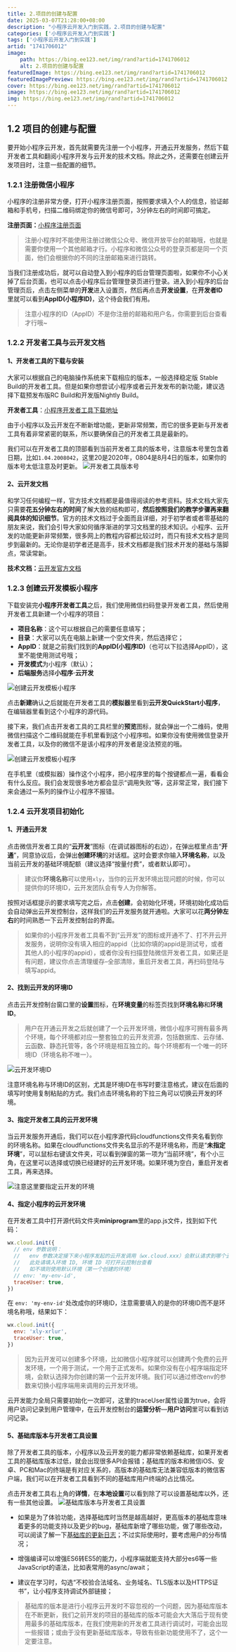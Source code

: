 ```yaml
---
title: 2.项目的创建与配置
date: 2025-03-07T21:28:00+08:00
description: "小程序云开发入门到实践，2.项目的创建与配置"
categories: ['小程序云开发入门到实践']
tags: ['小程序云开发入门到实践']
artid: "1741706012"
image:
    path: https://bing.ee123.net/img/rand?artid=1741706012
    alt: 2.项目的创建与配置
featuredImage: https://bing.ee123.net/img/rand?artid=1741706012
featuredImagePreview: https://bing.ee123.net/img/rand?artid=1741706012
cover: https://bing.ee123.net/img/rand?artid=1741706012
image: https://bing.ee123.net/img/rand?artid=1741706012
img: https://bing.ee123.net/img/rand?artid=1741706012
---
```


## 1.2 项目的创建与配置
要开始小程序云开发，首先就需要先注册一个小程序，开通云开发服务，然后下载开发者工具和翻阅小程序开发与云开发的技术文档。除此之外，还需要在创建云开发项目时，注意一些配置的细节。

### 1.2.1 注册微信小程序
小程序的注册非常方便，打开小程序注册页面，按照要求填入个人的信息，验证邮箱和手机号，扫描二维码绑定你的微信号即可，3分钟左右的时间即可搞定。

**注册页面：**[小程序注册页面](https://mp.weixin.qq.com/wxopen/waregister?action=step1)

> 注册小程序时不能使用注册过微信公众号、微信开放平台的邮箱哦，也就是需要你使用一个其他邮箱才行。小程序和微信公众号的登录页都是同一个页面，他们会根据你的不同的注册邮箱来进行跳转。

当我们注册成功后，就可以自动登入到小程序的后台管理页面啦，如果你不小心关掉了后台页面，也可以点击小程序后台管理登录页进行登录。进入到小程序的后台管理页后，点击左侧菜单的**开发**进入设置页，然后再点击**开发设置**，在**开发者ID**里就可以看到**AppID(小程序ID)**，这个待会我们有用。

> 注意小程序的ID（AppID）不是你注册的邮箱和用户名，你需要到后台查看才行哦~

### 1.2.2 开发者工具与云开发文档
#### 1、开发者工具的下载与安装
大家可以根据自己的电脑操作系统来下载相应的版本，一般选择稳定版 Stable Build的开发者工具。但是如果你想尝试小程序或者云开发发布的新功能，建议选择下载预发布版RC Build和开发版Nightly Build。

**开发者工具**：[小程序开发者工具下载地址](https://developers.weixin.qq.com/miniprogram/dev/devtools/download.html)

由于小程序以及云开发在不断新增功能，更新非常频繁，而它的很多更新与开发者工具有着非常紧密的联系，所以要确保自己的开发者工具是最新的。

我们可以在开发者工具的顶部看到当前开发者工具的版本号，注意版本号里包含着日期，比如`1.04.2008042`，这里20是2020年，0804是8月4日的版本，如果你的版本号太低注意及时更新。
![开发者工具版本号](https://p3-juejin.byteimg.com/tos-cn-i-k3u1fbpfcp/8fe94fed32ae4a748a8d118ec17cf762~tplv-k3u1fbpfcp-zoom-1.image)

#### 2、云开发文档
和学习任何编程一样，官方技术文档都是最值得阅读的参考资料。技术文档大家先只需要**花五分钟左右的时间**了解大致的结构即可，**然后按照我们的教学步骤再来翻阅具体的知识细节**。官方的技术文档过于全面而且详细，对于初学者或者零基础的朋友来说，我们会引导大家如何循序渐进的学习文档里的技术知识。小程序、云开发的功能更新非常频繁，很多网上的教程内容都比较过时，而只有技术文档才是同步到最新的。无论你是初学者还是高手，技术文档都是我们技术开发的基础与落脚点，常读常新。

**技术文档：**[云开发官方文档](https://developers.weixin.qq.com/miniprogram/dev/wxcloud/basis/getting-started.html)

### 1.2.3 创建云开发模板小程序

下载安装完**小程序开发者工具**之后，我们使用微信扫码登录开发者工具，然后使用开发者工具新建一个小程序的项目：

-   **项目名称**：这个可以根据自己的需要任意填写；
-   **目录**：大家可以先在电脑上新建一个空文件夹，然后选择它；
-   **AppID**：就是之前我们找到的**AppID(小程序ID)**（也可以下拉选择AppID），这里不能使用测试号哦；
-   **开发模式**为小程序（默认）；
-   **后端服务**选择**小程序·云开发**

![创建云开发模板小程序](https://p3-juejin.byteimg.com/tos-cn-i-k3u1fbpfcp/1540a63736ea48b5bd759680bea6cd9d~tplv-k3u1fbpfcp-zoom-1.image)

点击**新建**确认之后就能在开发者工具的**模拟器**里看到**云开发QuickStart小程序**，在编辑器里看到这个小程序的源代码。

接下来，我们点击开发者工具的工具栏里的**预览**图标，就会弹出一个二维码，使用微信扫描这个二维码就能在手机里看到这个小程序啦。如果你没有使用微信登录开发者工具，以及你的微信不是该小程序的开发者是没法预览的哦。

![创建云开发模板小程序](https://p3-juejin.byteimg.com/tos-cn-i-k3u1fbpfcp/0bef5d7f16d343149271ca700a52914e~tplv-k3u1fbpfcp-zoom-1.image)

在手机里（或模拟器）操作这个小程序，把小程序里的每个按键都点一遍，看看会有什么反应。我们会发现很多地方都会显示“调用失败”等，这非常正常，我们接下来会通过一系列的操作让小程序不报错。

### 1.2.4 云开发项目初始化
#### 1、开通云开发
点击微信开发者工具的“**云开发**”图标（在调试器图标的右边），在弹出框里点击“**开通**”，同意协议后，会弹出**创建环境**的对话框。这时会要求你输入**环境名称**，以及当前云开发的基础环境配额（建议选择“按量付费”，或者默认即可）。

> 建议你**环境名称**可以使用`xly`，当你的云开发环境出现问题的时候，你可以提供你的环境ID，云开发团队会有专人为你解答。

按照对话框提示的要求填写完之后，点击**创建**，会初始化环境，环境初始化成功后会自动弹出云开发控制台，这样我们的云开发服务就开通啦。大家可以花**两分钟左右**的时间熟悉一下云开发控制台的界面。

> 如果你的小程序开发者工具看不到“云开发”的图标或开通不了、打不开云开发服务，说明你没有填入相应的appid（比如你填的appid是测试号，或者其他人的小程序的appid），或者你没有扫描登陆微信开发者工具，如果还是有问题，建议你点击清理缓存–全部清除，重启开发者工具，再扫码登陆与填写appid。

#### 2、找到云开发的环境ID

点击云开发控制台窗口里的**设置**图标，在**环境变量**的标签页找到**环境名称**和**环境ID**。
>用户在开通云开发之后就创建了一个云开发环境，微信小程序可拥有最多两个环境，每个环境都对应一整套独立的云开发资源，包括数据库、云存储、云函数、静态托管等，各个环境是相互独立的。每个环境都有一个唯一的环境ID（环境名称不唯一）。

![云开发环境ID](https://p3-juejin.byteimg.com/tos-cn-i-k3u1fbpfcp/9eec399585564598889a8c9fc7130a2e~tplv-k3u1fbpfcp-zoom-1.image)

注意环境名称与环境ID的区别，尤其是环境ID在书写时要注意格式，建议在后面的填写时使用复制粘贴的方式。我们点击环境名称的下拉三角可以切换云开发的环境。

#### 3、指定开发者工具的云开发环境

当云开发服务开通后，我们可以在小程序源代码cloudfunctions文件夹名看到你的环境名称。如果在cloudfunctions文件夹名显示的不是环境名称，而是“**未指定环境**”，可以鼠标右键该文件夹，可以看到弹窗的第一项为“当前环境”，有个小三角，在这里可以选择或切换已经建好的云开发环境。如果环境为空白，重启开发者工具，再来选择。

![注意这里要指定云开发的环境](https://p3-juejin.byteimg.com/tos-cn-i-k3u1fbpfcp/4c0133f369d745dbabe51322315020fe~tplv-k3u1fbpfcp-zoom-1.image)


#### 4、指定小程序的云开发环境
在开发者工具中打开源代码文件夹**miniprogram**里的app.js文件，找到如下代码：

```javascript
wx.cloud.init({
  // env 参数说明：
  //   env 参数决定接下来小程序发起的云开发调用（wx.cloud.xxx）会默认请求到哪个云环境的资源
  //   此处请填入环境 ID, 环境 ID 可打开云控制台查看
  //   如不填则使用默认环境（第一个创建的环境）
  // env: 'my-env-id',
  traceUser: true,
})
```
在 `env: 'my-env-id'`处改成你的环境ID，注意需要填入的是你的环境ID而不是环境名称哦，结果如下：
```javascript
wx.cloud.init({
  env: 'xly-xrlur',
  traceUser: true,
})
```
>因为云开发可以创建多个环境，比如微信小程序就可以创建两个免费的云开发环境，一个用于测试，一个用于正式发布。如果你没有在小程序端指定环境，会默认选择为你创建的第一个云开发环境。我们可以通过修改env的参数来切换小程序端用来调用的云开发环境。

云开发能力全局只需要初始化一次即可，这里的traceUser属性设置为true，会将用户访问记录到用户管理中，在云开发控制台的**运营分析**—**用户访问**里可以看到访问记录。

#### 5、基础库版本与开发者工具设置
除了开发者工具的版本，小程序以及云开发的能力都非常依赖基础库，如果开发者工具的基础库版本过低，就会出现很多API会报错；基础库的版本和微信iOS、安卓、PC和Mac的终端是有对应关系的，高版本的基础库无法兼容低版本的微信客户端，我们可以在开发者工具看到不同的基础库用户终端的占比情况。

点击开发者工具右上角的**详情**，在**本地设置**可以看到除了可以设置基础库以外，还有一些其他设置。
![基础库版本与开发者工具设置](https://p3-juejin.byteimg.com/tos-cn-i-k3u1fbpfcp/4824b0beda464ee2b15967ddb7ac97bf~tplv-k3u1fbpfcp-zoom-1.image)

- 如果是为了体验功能，选择基础库时当然是越高越好，更高版本的基础库意味着更多的功能支持以及更少的bug，基础库新增了哪些功能，做了哪些改动，可以阅读了解一下[基础库的更新日志](https://developers.weixin.qq.com/miniprogram/dev/framework/release/v2.html)；不过实际使用时，要考虑用户的分布情况；

- 增强编译可以增强ES6转ES5的能力，小程序端就能支持大部分es6等一些JavaScript的语法，比如表常用的async/await；

- 建议在学习时，勾选“不校验合法域名、业务域名、TLS版本以及HTTPS证书”，让小程序支持调试外部链接；

>基础库的版本是进行小程序云开发时不容忽视的一个问题，因为基础库版本在不断更新，我们之前开发的项目的基础库的版本可能会大大落后于现有使用最多的基础库版本，在我们使用新的开发者工具进行调试时，可能会出现一些报错；或由于没有更新基础库版本，导致有些新功能使用不了，这个一定要注意。